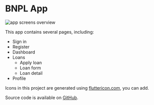 # BNPL App

![app screens overview](/img/docs/examples/BNPL-app.png)

This app contains several pages, including:

- Sign in
- Register
- Dashboard
- Loans
  - Apply loan
  - Loan form
  - Loan detail
- Profile

Icons in this project are generated using [fluttericon.com](https://www.fluttericon.com/), you can add.

Source code is available on [GitHub](https://github.com/SCB-Innovation-Lab/saber_flutter_ui/tree/master/examples/bnpl_app_demo).
